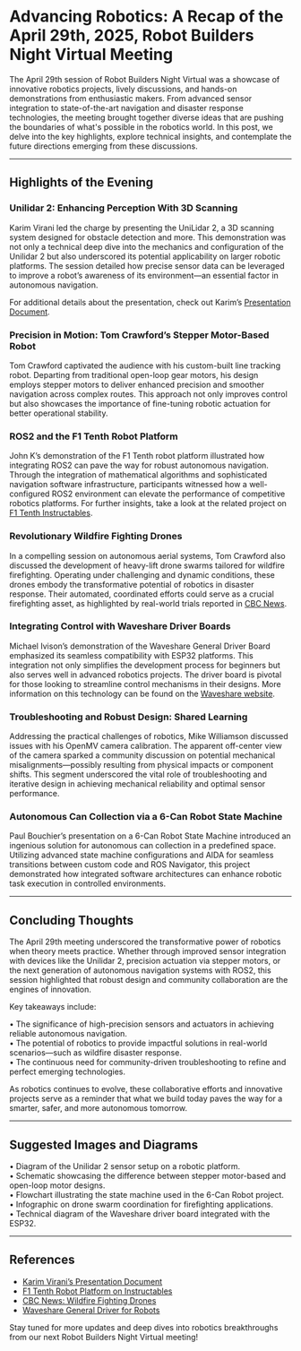 # Advancing Robotics: A Recap of the April 29th, 2025, Robot Builders Night Virtual Meeting

The April 29th session of Robot Builders Night Virtual was a showcase of innovative robotics projects, lively discussions, and hands-on demonstrations from enthusiastic makers. From advanced sensor integration to state-of-the-art navigation and disaster response technologies, the meeting brought together diverse ideas that are pushing the boundaries of what's possible in the robotics world. In this post, we delve into the key highlights, explore technical insights, and contemplate the future directions emerging from these discussions.

---

## Highlights of the Evening

### Unilidar 2: Enhancing Perception With 3D Scanning

Karim Virani led the charge by presenting the UniLidar 2, a 3D scanning system designed for obstacle detection and more. This demonstration was not only a technical deep dive into the mechanics and configuration of the Unilidar 2 but also underscored its potential applicability on larger robotic platforms. The session detailed how precise sensor data can be leveraged to improve a robot’s awareness of its environment—an essential factor in autonomous navigation.

For additional details about the presentation, check out Karim’s [Presentation Document](https://docs.google.com/document/d/1OrUC16EO6cEw8qgARbY-RqPRVkrTGPvgdIXMMDJBgMk/edit?usp=drivesdk).

### Precision in Motion: Tom Crawford’s Stepper Motor-Based Robot

Tom Crawford captivated the audience with his custom-built line tracking robot. Departing from traditional open-loop gear motors, his design employs stepper motors to deliver enhanced precision and smoother navigation across complex routes. This approach not only improves control but also showcases the importance of fine-tuning robotic actuation for better operational stability.

### ROS2 and the F1 Tenth Robot Platform

John K’s demonstration of the F1 Tenth robot platform illustrated how integrating ROS2 can pave the way for robust autonomous navigation. Through the integration of mathematical algorithms and sophisticated navigation software infrastructure, participants witnessed how a well-configured ROS2 environment can elevate the performance of competitive robotics platforms. For further insights, take a look at the related project on [F1 Tenth Instructables](https://www.instructables.com/F1Tenth-16299-Project/).

### Revolutionary Wildfire Fighting Drones

In a compelling session on autonomous aerial systems, Tom Crawford also discussed the development of heavy-lift drone swarms tailored for wildfire firefighting. Operating under challenging and dynamic conditions, these drones embody the transformative potential of robotics in disaster response. Their automated, coordinated efforts could serve as a crucial firefighting asset, as highlighted by real-world trials reported in [CBC News](https://www.cbc.ca/news/canada/british-columbia/wildland-firefighting-drones-are-being-tested-in-b-c-1.7520696).

### Integrating Control with Waveshare Driver Boards

Michael Ivison’s demonstration of the Waveshare General Driver Board emphasized its seamless compatibility with ESP32 platforms. This integration not only simplifies the development process for beginners but also serves well in advanced robotics projects. The driver board is pivotal for those looking to streamline control mechanisms in their designs. More information on this technology can be found on the [Waveshare website](https://www.waveshare.com/general-driver-for-robots.htm).

### Troubleshooting and Robust Design: Shared Learning

Addressing the practical challenges of robotics, Mike Williamson discussed issues with his OpenMV camera calibration. The apparent off-center view of the camera sparked a community discussion on potential mechanical misalignments—possibly resulting from physical impacts or component shifts. This segment underscored the vital role of troubleshooting and iterative design in achieving mechanical reliability and optimal sensor performance.

### Autonomous Can Collection via a 6-Can Robot State Machine

Paul Bouchier’s presentation on a 6-Can Robot State Machine introduced an ingenious solution for autonomous can collection in a predefined space. Utilizing advanced state machine configurations and AIDA for seamless transitions between custom code and ROS Navigator, this project demonstrated how integrated software architectures can enhance robotic task execution in controlled environments.

---

## Concluding Thoughts

The April 29th meeting underscored the transformative power of robotics when theory meets practice. Whether through improved sensor integration with devices like the Unilidar 2, precision actuation via stepper motors, or the next generation of autonomous navigation systems with ROS2, this session highlighted that robust design and community collaboration are the engines of innovation.

Key takeaways include:

• The significance of high-precision sensors and actuators in achieving reliable autonomous navigation.  
• The potential of robotics to provide impactful solutions in real-world scenarios—such as wildfire disaster response.  
• The continuous need for community-driven troubleshooting to refine and perfect emerging technologies.

As robotics continues to evolve, these collaborative efforts and innovative projects serve as a reminder that what we build today paves the way for a smarter, safer, and more autonomous tomorrow.

---

## Suggested Images and Diagrams

• Diagram of the Unilidar 2 sensor setup on a robotic platform.  
• Schematic showcasing the difference between stepper motor-based and open-loop motor designs.  
• Flowchart illustrating the state machine used in the 6-Can Robot project.  
• Infographic on drone swarm coordination for firefighting applications.  
• Technical diagram of the Waveshare driver board integrated with the ESP32.

---

## References

- [Karim Virani’s Presentation Document](https://docs.google.com/document/d/1OrUC16EO6cEw8qgARbY-RqPRVkrTGPvgdIXMMDJBgMk/edit?usp=drivesdk)  
- [F1 Tenth Robot Platform on Instructables](https://www.instructables.com/F1Tenth-16299-Project/)  
- [CBC News: Wildfire Fighting Drones](https://www.cbc.ca/news/canada/british-columbia/wildland-firefighting-drones-are-being-tested-in-b-c-1.7520696)  
- [Waveshare General Driver for Robots](https://www.waveshare.com/general-driver-for-robots.htm)

Stay tuned for more updates and deep dives into robotics breakthroughs from our next Robot Builders Night Virtual meeting!